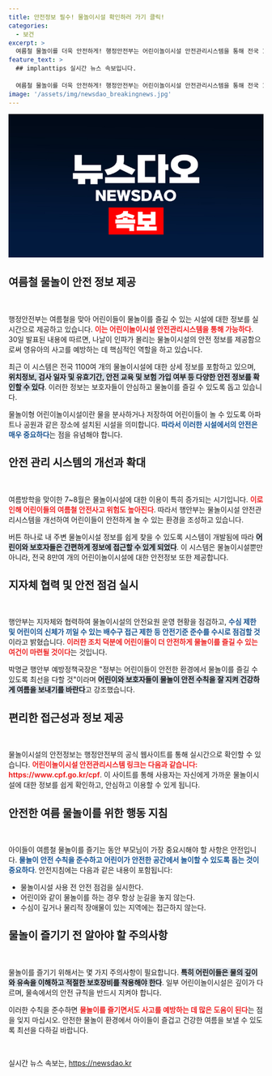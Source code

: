 ```yaml
---
title: 안전정보 필수! 물놀이시설 확인하러 가기 클릭!
categories:
  - 보건
excerpt: >
  여름철 물놀이를 더욱 안전하게! 행정안전부는 어린이놀이시설 안전관리시스템을 통해 전국 1,100여 개 물놀이시설의 실시간 안전정보를 제공하며, 가족들이 안심하고 즐길 수 있는 환경 조성을 지원합니다.
feature_text: >
  ## implanttips 실시간 뉴스 속보입니다.

  여름철 물놀이를 더욱 안전하게! 행정안전부는 어린이놀이시설 안전관리시스템을 통해 전국 1,100여 개 물놀이시설의 실시간 안전정보를 제공하며, 가족들이 안심하고 즐길 수 있는 환경 조성을 지원합니다.
image: '/assets/img/newsdao_breakingnews.jpg'
---
```


<p><img src="/assets/img/newsdao_breakingnews.jpg" alt="implanttips 속보" /></p>

<h2 data-ke-size="size26">여름철 물놀이 안전 정보 제공</h2>

<p data-ke-size="size16">&nbsp;</p>

<p>행정안전부는 여름철을 맞아 어린이들이 물놀이를 즐길 수 있는 시설에 대한 정보를 실시간으로 제공하고 있습니다. <b><span style="color: #ee2323;">이는 어린이놀이시설 안전관리시스템을 통해 가능하다</span></b>. 30일 발표된 내용에 따르면, 나날이 인파가 몰리는 물놀이시설의 안전 정보를 제공함으로써 영유아의 사고를 예방하는 데 핵심적인 역할을 하고 있습니다. </p>

<p>최근 이 시스템은 전국 1100여 개의 물놀이시설에 대한 상세 정보를 포함하고 있으며, <b><span style="background-color: #21538527;">위치정보, 검사 일자 및 유효기간, 안전 교육 및 보험 가입 여부 등 다양한 안전 정보를 확인할 수 있다</span></b>. 이러한 정보는 보호자들이 안심하고 물놀이를 즐길 수 있도록 돕고 있습니다. </p>

<p>물놀이형 어린이놀이시설이란 물을 분사하거나 저장하여 어린이들이 놀 수 있도록 아파트나 공원과 같은 장소에 설치된 시설을 의미합니다. <b><span style="color: #1a5490;">따라서 이러한 시설에서의 안전은 매우 중요하다</span></b>는 점을 유념해야 합니다.</p>

<h2 data-ke-size="size26">안전 관리 시스템의 개선과 확대</h2>

<p data-ke-size="size16">&nbsp;</p>

<p>여름방학을 맞이한 7~8월은 물놀이시설에 대한 이용이 특히 증가되는 시기입니다. <b><span style="color: #ee2323;">이로 인해 어린이들의 여름철 안전사고 위험도 높아진다</span></b>. 따라서 행안부는 물놀이시설 안전관리시스템을 개선하여 어린이들이 안전하게 놀 수 있는 환경을 조성하고 있습니다. </p>

<p>버튼 하나로 내 주변 물놀이시설 정보를 쉽게 찾을 수 있도록 시스템이 개발됨에 따라 <b><span style="background-color: #21538527;">어린이와 보호자들은 간편하게 정보에 접근할 수 있게 되었다</span></b>. 이 시스템은 물놀이시설뿐만 아니라, 전국 8만여 개의 어린이놀이시설에 대한 안전정보 또한 제공합니다. </p>

<h2 data-ke-size="size26">지자체 협력 및 안전 점검 실시</h2>

<p data-ke-size="size16">&nbsp;</p>

<p>행안부는 지자체와 협력하여 물놀이시설의 안전요원 운영 현황을 점검하고, <b><span style="color: #1a5490;">수심 제한 및 어린이의 신체가 끼일 수 있는 배수구 접근 제한 등 안전기준 준수를 수시로 점검할 것</span></b>이라고 밝혔습니다. <b><span style="color: #ee2323;">이러한 조치 덕분에 어린이들이 더 안전하게 물놀이를 즐길 수 있는 여건이 마련될 것이다</span></b>는 것입니다. </p>

<p>박명균 행안부 예방정책국장은 "정부는 어린이들이 안전한 환경에서 물놀이를 즐길 수 있도록 최선을 다할 것"이라며 <b><span style="background-color: #21538527;">어린이와 보호자들이 물놀이 안전 수칙을 잘 지켜 건강하게 여름을 보내기를 바란다</span></b>고 강조했습니다.</p>

<h2 data-ke-size="size26">편리한 접근성과 정보 제공</h2>

<p data-ke-size="size16">&nbsp;</p>

<p>물놀이시설의 안전정보는 행정안전부의 공식 웹사이트를 통해 실시간으로 확인할 수 있습니다. <b><span style="color: #ee2323;">어린이놀이시설 안전관리시스템 링크는 다음과 같습니다: https://www.cpf.go.kr/cpf</span></b>. 이 사이트를 통해 사용자는 자신에게 가까운 물놀이시설에 대한 정보를 쉽게 확인하고, 안심하고 이용할 수 있게 됩니다. </p>

<h2 data-ke-size="size26">안전한 여름 물놀이를 위한 행동 지침</h2>

<p data-ke-size="size16">&nbsp;</p>

<p>아이들이 여름철 물놀이를 즐기는 동안 부모님이 가장 중요시해야 할 사항은 안전입니다. <b><span style="color: #1a5490;">물놀이 안전 수칙을 준수하고 어린이가 안전한 공간에서 놀이할 수 있도록 돕는 것이 중요하다</span></b>. 안전지침에는 다음과 같은 내용이 포함됩니다:</p>

<ul>
  <li>물놀이시설 사용 전 안전 점검을 실시한다.</li>
  <li>어린이와 같이 물놀이를 하는 경우 항상 눈길을 놓지 않는다.</li>
  <li>수심이 깊거나 물리적 장애물이 있는 지역에는 접근하지 않는다.</li>
</ul>

<h2 data-ke-size="size26">물놀이 즐기기 전 알아야 할 주의사항</h2>

<p data-ke-size="size16">&nbsp;</p>

<p>물놀이를 즐기기 위해서는 몇 가지 주의사항이 필요합니다. <b><span style="background-color: #21538527;">특히 어린이들은 물의 깊이와 유속을 이해하고 적절한 보호장비를 착용해야 한다</span></b>. 일부 어린이놀이시설은 깊이가 다르며, 물속에서의 안전 규칙을 반드시 지켜야 합니다. </p>

<p>이러한 수칙을 준수하면 <b><span style="color: #ee2323;">물놀이를 즐기면서도 사고를 예방하는 데 많은 도움이 된다</span></b>는 점을 잊지 마십시오. 안전한 물놀이 환경에서 아이들이 즐겁고 건강한 여름을 보낼 수 있도록 최선을 다하길 바랍니다.</p>

<p data-ke-size="size16">&nbsp;</p>
실시간 뉴스 속보는, <a href="https://newsdao.kr" rel="dofollow">https://newsdao.kr</a>


